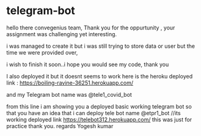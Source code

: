 # telegram-bot
hello there convegenius team,
Thank you for the oppurtunity ,
your assignment was challenging yet interesting.

i was managed to create it but i was still trying to store data or user but the time we were provided over,

i wish to finish it soon..i hope you would see my code,
thank you

I also deployed it but it doesnt seems to work
here is the heroku deployed link : https://boiling-ravine-36251.herokuapp.com/

and my Telegram bot name was @tele1_covid_bot


from this line i am showing you a deployed basic working telegram bot so that you have an idea that i can deploy
tele bot name @etpr1_bot     //its working
deployed link https://telebot312.herokuapp.com/ 
this was just for practice
thank you.
regards 
Yogesh kumar
